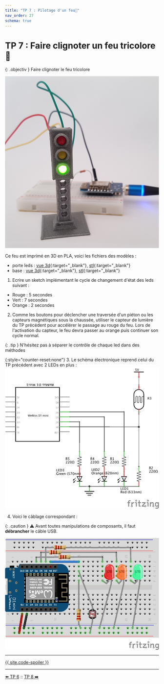 ```yaml
---
title: "TP 7 : Pilotage d'un feu🚦"
nav_order: 27
schema: true
---
```


# TP 7 : Faire clignoter un feu tricolore 🚦

{: .objectiv }
Faire clignoter le feu tricolore

![feu tricolore](resources/tp7-feu.jpg)
 
Ce feu est imprimé en 3D en PLA, voici les fichiers des modèles :
 - porte leds : [vue 3d](https://github.com/Zenika/codelab-iot/blob/main/resources/3d-feu.stl){:target="_blank"}, [stl](resources/3d-feu.stl){:target="_blank"}
 - base : [vue 3d](https://github.com/Zenika/codelab-iot/blob/main/resources/3d-base.stl){:target="_blank"}, [stl](resources/3d-base.stl){:target="_blank"}

1. Ecrire un sketch implémentant le cycle de changement d'état des leds suivant :
 - Rouge : 5  secondes
 - Vert : 7 secondes
 - Orange : 2 secondes

2. Comme les boutons pour déclencher une traversée d'un piéton ou les capteurs magnétiques sous la chaussée, utiliser le capteur de lumière du TP précédent pour accélérer le passage au rouge du feu. Lors de l'activation du capteur, le feu devra passer au orange puis continuer son cycle normal.

{: .tip }
N'hésitez pas à séparer le contrôle de chaque led dans des méthodes

{:style="counter-reset:none"}
3. Le schéma électronique reprend celui du TP précédent avec 2 LEDs en plus :
![schema](resources/tp7-schema.jpg)

4. Voici le câblage correspondant :

{: .caution }
⚠️ Avant toutes manipulations de composants, il faut **débrancher** le câble USB.

![montage](resources/tp7-montage.jpg)

----
[{{ site.code-spoiler }}](tp7_code.md)

----
[⬅️ TP 6](tp6.md) :: [TP 8 ➡️](tp8.md)
